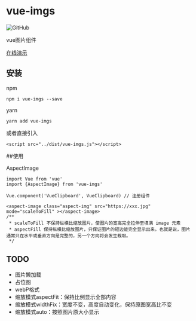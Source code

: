 # vue-imgs

![GitHub](https://img.shields.io/github/license/mashape/apistatus.svg)


vue图片组件

[在线演示](https://qqabcv520.github.io/vue-imgs/examples/) 

## 安装

npm
```
npm i vue-imgs --save
```
yarn
```
yarn add vue-imgs
```
或者直接引入
```
<script src="../dist/vue-imgs.js"></script>
```

##使用

AspectImage
```
import Vue from 'vue'
import {AspectImage} from 'vue-imgs'

Vue.component('VueClipboard', VueClipboard) // 注册组件
```
```
<aspect-image class="aspect-img" src="https://xxx.jpg" mode="scaleToFill" ></aspect-image>
/**
 * scaleToFill 不保持纵横比缩放图片，使图片的宽高完全拉伸至填满 image 元素
 * aspectFill 保持纵横比缩放图片，只保证图片的短边能完全显示出来。也就是说，图片通常只在水平或垂直方向是完整的，另一个方向将会发生截取。
 */
```
## TODO
* 图片懒加载
* 占位图
* webP格式
* 缩放模式aspectFit：保持比例显示全部内容
* 缩放模式widthFix：宽度不变，高度自动变化，保持原图宽高比不变
* 缩放模式auto：按照图片原大小显示

